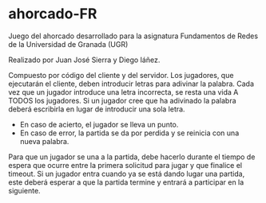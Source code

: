 # ahorcado-FR
Juego del ahorcado desarrollado para la asignatura Fundamentos de Redes de la Universidad de Granada (UGR)

Realizado por Juan José Sierra y Diego Iáñez.

Compuesto por código del cliente y del servidor. Los jugadores, que ejecutarán el cliente, deben introducir letras
para adivinar la palabra. Cada vez que un jugador introduce una letra incorrecta, se resta una vida A TODOS los jugadores.
Si un jugador cree que ha adivinado la palabra deberá escribirla en lugar de introducir una sola letra.
  - En caso de acierto, el jugador se lleva un punto.
  - En caso de error, la partida se da por perdida y se reinicia con una nueva palabra.

Para que un jugador se una a la partida, debe hacerlo durante el tiempo de espera que ocurre entre la primera
solicitud para jugar y que finalice el timeout. Si un jugador entra cuando ya se está dando lugar una partida, este
deberá esperar a que la partida termine y entrará a participar en la siguiente.
